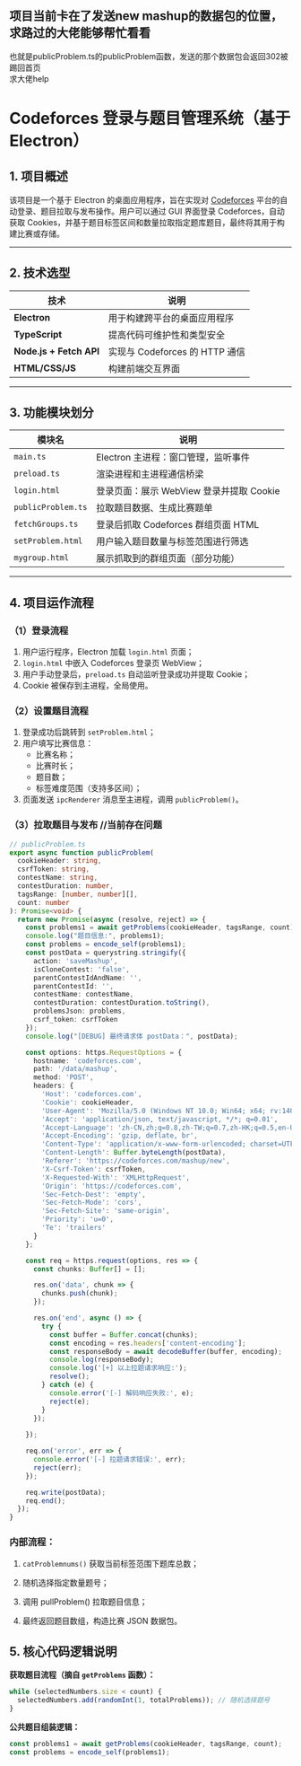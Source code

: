 ## 项目当前卡在了发送new mashup的数据包的位置，求路过的大佬能够帮忙看看  

也就是publicProblem.ts的publicProblem函数，发送的那个数据包会返回302被踢回首页  
求大佬help

# Codeforces 登录与题目管理系统（基于 Electron）

## 1. 项目概述

该项目是一个基于 Electron 的桌面应用程序，旨在实现对 [Codeforces](https://codeforces.com) 平台的自动登录、题目拉取与发布操作。用户可以通过 GUI 界面登录 Codeforces，自动获取 Cookies，并基于题目标签区间和数量拉取指定题库题目，最终将其用于构建比赛或存储。

---

## 2. 技术选型

| 技术                    | 说明                           |
| ----------------------- | ------------------------------ |
| **Electron**            | 用于构建跨平台的桌面应用程序   |
| **TypeScript**          | 提高代码可维护性和类型安全     |
| **Node.js + Fetch API** | 实现与 Codeforces 的 HTTP 通信 |
| **HTML/CSS/JS**         | 构建前端交互界面               |

---

## 3. 功能模块划分

| 模块名             | 说明                                     |
| ------------------ | ---------------------------------------- |
| `main.ts`          | Electron 主进程：窗口管理，监听事件      |
| `preload.ts`       | 渲染进程和主进程通信桥梁                 |
| `login.html`       | 登录页面：展示 WebView 登录并提取 Cookie |
| `publicProblem.ts` | 拉取题目数据、生成比赛题单               |
| `fetchGroups.ts`   | 登录后抓取 Codeforces 群组页面 HTML      |
| `setProblem.html`  | 用户输入题目数量与标签范围进行筛选       |
| `mygroup.html`     | 展示抓取到的群组页面（部分功能）         |

---

## 4. 项目运作流程

### （1）登录流程

1. 用户运行程序，Electron 加载 `login.html` 页面；
2. `login.html` 中嵌入 Codeforces 登录页 WebView；
3. 用户手动登录后，`preload.ts` 自动监听登录成功并提取 Cookie；
4. Cookie 被保存到主进程，全局使用。

### （2）设置题目流程

1. 登录成功后跳转到 `setProblem.html`；
2. 用户填写比赛信息：
   - 比赛名称；
   - 比赛时长；
   - 题目数；
   - 标签难度范围（支持多区间）；
3. 页面发送 `ipcRenderer` 消息至主进程，调用 `publicProblem()`。

### （3）拉取题目与发布 //当前存在问题

```ts
// publicProblem.ts
export async function publicProblem(
  cookieHeader: string,
  csrfToken: string,
  contestName: string,
  contestDuration: number,
  tagsRange: [number, number][],
  count: number
): Promise<void> {
  return new Promise(async (resolve, reject) => {
    const problems1 = await getProblems(cookieHeader, tagsRange, count);
    console.log("题目信息:", problems1);
    const problems = encode_self(problems1);
    const postData = querystring.stringify({
      action: 'saveMashup',
      isCloneContest: 'false',
      parentContestIdAndName: '',
      parentContestId: '',
      contestName: contestName,
      contestDuration: contestDuration.toString(),
      problemsJson: problems,
      csrf_token: csrfToken
    });
    console.log("[DEBUG] 最终请求体 postData：", postData);

    const options: https.RequestOptions = {
      hostname: 'codeforces.com',
      path: '/data/mashup',
      method: 'POST',
      headers: {
        'Host': 'codeforces.com',
        'Cookie': cookieHeader,
        'User-Agent': 'Mozilla/5.0 (Windows NT 10.0; Win64; x64; rv:140.0) Gecko/20100101 Firefox/140.0',
        'Accept': 'application/json, text/javascript, */*; q=0.01',
        'Accept-Language': 'zh-CN,zh;q=0.8,zh-TW;q=0.7,zh-HK;q=0.5,en-US;q=0.3,en;q=0.2',
        'Accept-Encoding': 'gzip, deflate, br',
        'Content-Type': 'application/x-www-form-urlencoded; charset=UTF-8',
        'Content-Length': Buffer.byteLength(postData),
        'Referer': 'https://codeforces.com/mashup/new',
        'X-Csrf-Token': csrfToken,
        'X-Requested-With': 'XMLHttpRequest',
        'Origin': 'https://codeforces.com',
        'Sec-Fetch-Dest': 'empty',
        'Sec-Fetch-Mode': 'cors',
        'Sec-Fetch-Site': 'same-origin',
        'Priority': 'u=0',
        'Te': 'trailers'
      }
    };

    const req = https.request(options, res => {
      const chunks: Buffer[] = [];

      res.on('data', chunk => {
        chunks.push(chunk);
      });

      res.on('end', async () => {
        try {
          const buffer = Buffer.concat(chunks);
          const encoding = res.headers['content-encoding'];
          const responseBody = await decodeBuffer(buffer, encoding);
          console.log(responseBody);
          console.log('[+] 以上拉题请求响应:');
          resolve();
        } catch (e) {
          console.error('[-] 解码响应失败:', e);
          reject(e);
        }
      });
      
    });

    req.on('error', err => {
      console.error('[-] 拉题请求错误:', err);
      reject(err);
    });

    req.write(postData);
    req.end();
  });
}

```

### 内部流程：

1. `catProblemnums()` 获取当前标签范围下题库总数；

2. 随机选择指定数量题号；

3. 调用 pullProblem() 拉取题目信息；

4. 最终返回题目数组，构造比赛 JSON 数据包。

## 5. 核心代码逻辑说明  

**获取题目流程（摘自 `getProblems` 函数）：**

```ts
while (selectedNumbers.size < count) {
  selectedNumbers.add(randomInt(1, totalProblems)); // 随机选择题号
}
```

**公共题目组装逻辑：**

```ts
const problems1 = await getProblems(cookieHeader, tagsRange, count);
const problems = encode_self(problems1);

```
